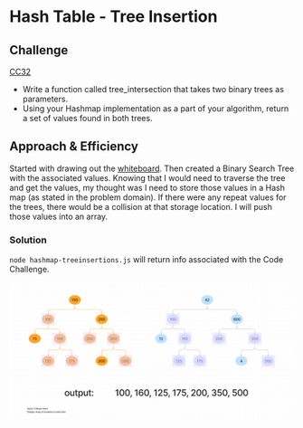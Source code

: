 # Hash Table - Tree Insertion

## Challenge

[CC32](https://canvas.instructure.com/courses/5233640/assignments/32144444)

- Write a function called tree_intersection that takes two binary trees as parameters.
- Using your Hashmap implementation as a part of your algorithm, return a set of values found in both trees.

## Approach & Efficiency

Started with drawing out the [whiteboard](cc32.png). Then created a Binary Search Tree with the associated values. Knowing that I would need to traverse the tree and get the values, my thought was I need to store those values in a Hash map (as stated in the problem domain). If there were any repeat values for the trees, there would be a collision at that storage location. I will push those values into an array.

### Solution

`node hashmap-treeinsertions.js` will return info associated with the Code Challenge.

![Whiteboard](cc32.png)